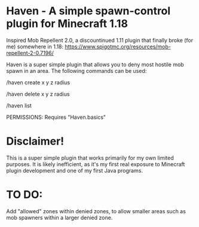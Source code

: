 # Haven - A simple spawn-control plugin for Minecraft 1.18

Inspired Mob Repellent 2.0, a discountinued 1.11 plugin that finally broke (for me) somewhere in 1.18:
https://www.spigotmc.org/resources/mob-repellent-2-0.7196/

Haven is a super simple plugin that allows you to deny most hostile mob spawn in an area. The following commands can be used:

/haven create x y z radius

/haven delete x y z radius

/haven list

PERMISSIONS: Requires "Haven.basics"


# Disclaimer!
This is a super simple plugin that works primarily for my own limited purposes. It is likely inefficient, as it's my first real exposure to Minecraft plugin development and one of my first Java programs. 

# TO DO:
Add "allowed" zones within denied zones, to allow smaller areas such as mob spawners within a larger denied zone.
